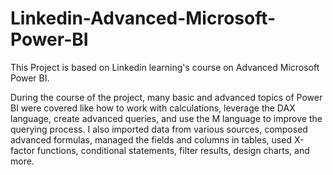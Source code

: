 # Linkedin-Advanced-Microsoft-Power-BI

This Project is based on Linkedin learning's course on Advanced Microsoft Power BI.

During the course of the project, many basic and advanced topics of Power BI were covered like how to work with calculations, leverage the DAX language, create advanced queries, and use the M language to improve the querying process. I also imported data from various sources, composed advanced formulas, managed the fields and columns in tables, used X-factor functions, conditional statements, filter results, design charts, and more.
